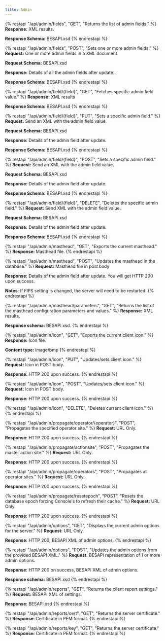 ```yaml
---
title: Admin
---
```


{% restapi "/api/admin/fields", "GET", "Returns the list of admin fields." %}
**Response:** XML results.

**Response Schema:** BESAPI.xsd
{% endrestapi %}

{% restapi "/api/admin/fields", "POST", "Sets one or more admin fields." %}
**Request:** One or more admin fields in a XML document.

**Request Schema:** BESAPI.xsd

**Response:** Details of all the admin fields after update..

**Response Schema:** BESAPI.xsd
{% endrestapi %}


{% restapi "/api/admin/field/{field}", "GET", "Fetches specific admin field value." %}
**Response:** XML results

**Response Schema:** BESAPI.xsd
{% endrestapi %}

{% restapi "/api/admin/field/{field}", "PUT", "Sets a specific admin field." %}
**Request:** Send an XML with the admin field value.

**Request Schema:** BESAPI.xsd

**Response:** Details of the admin field after update.

**Response Schema:** BESAPI.xsd
{% endrestapi %}

{% restapi "/api/admin/field/{field}", "POST", "Sets a specific admin field." %}
**Request:** Send an XML with the admin field value.

**Request Schema:** BESAPI.xsd

**Response:** Details of the admin field after update.

**Response Schema:** BESAPI.xsd
{% endrestapi %}

{% restapi "/api/admin/field/{field}", "DELETE", "Deletes the specific admin field." %}
**Request:** Send XML with the admin field value.

**Request Schema:** BESAPI.xsd

**Response:** Details of the admin field after update.

**Response Schema:** BESAPI.xsd
{% endrestapi %}

{% restapi "/api/admin/masthead", "GET", "Exports the current masthead." %}
**Response:**  Masthead file. 
{% endrestapi %}

{% restapi "/api/admin/masthead", "POST", "Updates the masthead in the database." %}
**Request:** Masthead file in post body

**Response:** Details of the admin field after update. You will get HTTP 200 upon success.

**Notes**: If FIPS setting is changed, the server will need to be restarted. 
{% endrestapi %}

{% restapi "/api/admin/masthead/parameters", "GET", "Returns the list of the masthead configuration parameters and values." %}
**Response:** XML results.

**Response schema:** BESAPI.xsd.
{% endrestapi %}


{% restapi "/api/admin/icon", "GET", "Exports the current client icon." %}
**Response:** Icon file.

**Content type:** image/bmp
{% endrestapi %}

{% restapi "/api/admin/icon", "PUT", "Updates/sets client icon." %}
**Request:** Icon in POST body.

**Response:** HTTP 200 upon success.
{% endrestapi %}

{% restapi "/api/admin/icon", "POST", "Updates/sets client icon." %}
**Request:** Icon in POST body.

**Response:** HTTP 200 upon success.
{% endrestapi %}

{% restapi "/api/admin/icon", "DELETE", "Deletes current client icon." %}
{% endrestapi %}

{% restapi "/api/admin/propagate/operator/{operator}", "POST", "Propagates the specified operator site." %}
**Request:** URL Only.

**Response:** HTTP 200 upon success.
{% endrestapi %}


{% restapi "/api/admin/propagate/actionsite", "POST", "Propagates the master action site." %}
**Request:** URL Only.

**Response:** HTTP 200 upon success.
{% endrestapi %}


{% restapi "/api/admin/propagate/operators", "POST", "Propagates all operator sites." %}
**Request:** URL Only.

**Response:** HTTP 200 upon success.
{% endrestapi %}


{% restapi "/api/admin/propagate/resetepoch", "POST", "Resets the database epoch forcing Console's to refresh their cache." %}
**Request:** URL Only.

**Response:** HTTP 200 upon success.
{% endrestapi %}


{% restapi "/api/admin/options", "GET", "Displays the current admin options for the server." %}
**Request:** URL Only.

**Response:** HTTP 200, BESAPI XML of admin options.
{% endrestapi %}

{% restapi "/api/admin/options", "POST", "Updates the admin options from the provided BESAPI XML." %}
**Request:** BESAPI representation of 1 or more admin options.

**Response:** HTTP 200 on success, BESAPI XML of admin options.

**Response schema:** BESAPI.xsd
{% endrestapi %}


{% restapi "/api/admin/reports", "GET", "Returns the client report settings." %}
**Request:** BESAPI XML of settings.

**Response:** BESAPI.xsd
{% endrestapi %}


{% restapi "/api/admin/reports/cert", "GET", "Returns the server certificate." %}
**Response:** Certificate in PEM format.
{% endrestapi %}


{% restapi "/api/admin/reports/key", "GET", "Returns the server certificate." %}
**Response:** Certificate in PEM format.
{% endrestapi %}


